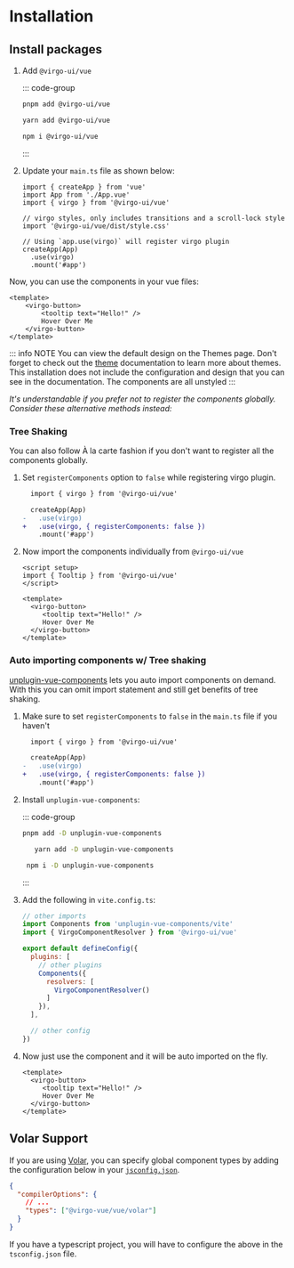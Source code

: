 # Installation

## Install packages

1. Add `@virgo-ui/vue`

    ::: code-group
      ```bash [pnpm]
   pnpm add @virgo-ui/vue
      ```
      ```bash [yarn]
   yarn add @virgo-ui/vue
      ```
      ```bash [npm]
   npm i @virgo-ui/vue
      ```
    :::

2. Update your `main.ts` file as shown below:

    ```js{3,5-6,8,10}
    import { createApp } from 'vue'
    import App from './App.vue'
    import { virgo } from '@virgo-ui/vue'

    // virgo styles, only includes transitions and a scroll-lock style
    import '@virgo-ui/vue/dist/style.css'

    // Using `app.use(virgo)` will register virgo plugin
    createApp(App)
      .use(virgo)
      .mount('#app')
    ```
Now, you can use the components in your vue files:

```vue
<template>
    <virgo-button>
        <tooltip text="Hello!" />
        Hover Over Me
    </virgo-button>
</template>
```

::: info NOTE
You can view the default design on the Themes page.
Don't forget to check out the [theme](/guide/features/theme.md) documentation to learn more about themes.
This installation does not include the configuration and design that you can see in the documentation. The components are all unstyled
:::

<em class="block mt-12 mb-10">It's understandable if you prefer not to register the components globally. Consider these alternative methods instead:</em>

### Tree Shaking

You can also follow À la carte fashion if you don't want to register all the components globally.

1. Set `registerComponents` option to `false` while registering virgo plugin.

    ```diff
      import { virgo } from '@virgo-ui/vue'

      createApp(App)
    -   .use(virgo)
    +   .use(virgo, { registerComponents: false })
        .mount('#app')
    ```

2. Now import the components individually from `@virgo-ui/vue`

    ```vue
    <script setup>
    import { Tooltip } from '@virgo-ui/vue'
    </script>

    <template>
      <virgo-button>
         <tooltip text="Hello!" />
         Hover Over Me
      </virgo-button>
    </template>
    ```

### Auto importing components w/ Tree shaking

[unplugin-vue-components](https://github.com/antfu/unplugin-vue-components) lets you auto import components on demand. With this you can omit import statement and still get benefits of tree shaking.

1. Make sure to set `registerComponents` to `false` in the `main.ts` file if you haven't

    ```diff
      import { virgo } from '@virgo-ui/vue'

      createApp(App)
    -   .use(virgo)
    +   .use(virgo, { registerComponents: false })
        .mount('#app')
    ```

2. Install `unplugin-vue-components`:

    ::: code-group
      ```bash [pnpm]
      pnpm add -D unplugin-vue-components
      ```
      ```bash [yarn]
         yarn add -D unplugin-vue-components
      ```
      ```bash [npm]
       npm i -D unplugin-vue-components
     ```
    :::

3. Add the following in `vite.config.ts`:

    ```js
    // other imports
    import Components from 'unplugin-vue-components/vite'
    import { VirgoComponentResolver } from '@virgo-ui/vue'

    export default defineConfig({
      plugins: [
        // other plugins
        Components({
          resolvers: [
            VirgoComponentResolver()
          ]
        }),
      ],

      // other config
    })
    ```

4. Now just use the component and it will be auto imported on the fly.

    ```vue
    <template>
      <virgo-button>
         <tooltip text="Hello!" />
     	 Hover Over Me
      </virgo-button>
    </template>
    ```

## Volar Support

If you are using [Volar](https://marketplace.visualstudio.com/items?itemName=Vue.volar), you can specify global component types by adding the configuration below in your [`jsconfig.json`](https://code.visualstudio.com/docs/languages/jsconfig).

```json
{
  "compilerOptions": {
    // ...
    "types": ["@virgo-vue/vue/volar"]
  }
}
```

If you have a typescript project, you will have to configure the above in the `tsconfig.json` file.
